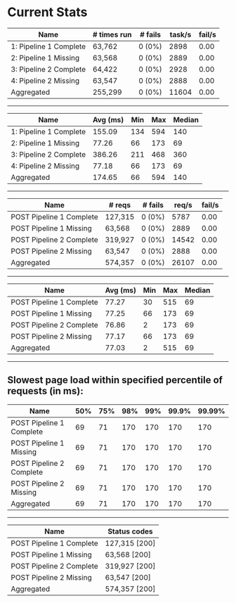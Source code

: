 # Current Stats #

Name     |   # times run |        # fails |   task/s |  fail/s
----------|--------------|-----------------|---------|----------------------------
   1: Pipeline 1 Complete |        63,762 |         0 (0%) |     2898 |    0.00
   2: Pipeline 1 Missing  |        63,568 |         0 (0%) |     2889 |    0.00
   3: Pipeline 2 Complete |        64,422 |         0 (0%) |     2928 |    0.00
   4: Pipeline 2 Missing  |        63,547 |         0 (0%) |     2888 |    0.00
 Aggregated               |       255,299 |         0 (0%) |    11604 |    0.00

 ---

 |Name                     |    Avg (ms) |        Min |         Max |     Median|
  |-------------------------|-------------|------------|-------------|-----------|
 |  1: Pipeline 1 Complete |      155.09 |        134 |         594 |        140|
  | 2: Pipeline 1 Missing  |       77.26 |         66 |         173 |         69|
 |  3: Pipeline 2 Complete |      386.26 |        211 |         468 |        360|
  | 4: Pipeline 2 Missing  |       77.18 |         66 |         173 |         69|
 |Aggregated               |      174.65 |         66 |         594 |        140|

---

 Name                     |        # reqs |        # fails |    req/s |  fail/s
  |-------------------------|-------------|------------|-------------|-----------|
 POST Pipeline 1 Complete |       127,315 |         0 (0%) |     5787 |    0.00
 POST Pipeline 1 Missing  |        63,568 |         0 (0%) |     2889 |    0.00
 POST Pipeline 2 Complete |       319,927 |         0 (0%) |    14542 |    0.00
 POST Pipeline 2 Missing  |        63,547 |         0 (0%) |     2888 |    0.00
 Aggregated               |       574,357 |         0 (0%) |    26107 |    0.00

 ---

 Name                     |    Avg (ms) |        Min |        Max |      Median
 -------------------------|-------------|------------|-----------|----------------
 POST Pipeline 1 Complete |       77.27 |         30 |         515 |         69
 POST Pipeline 1 Missing  |       77.25 |         66 |         173 |         69
 POST Pipeline 2 Complete |       76.86 |          2 |         173 |         69
 POST Pipeline 2 Missing  |       77.17 |         66 |         173 |         69
 Aggregated               |       77.03 |          2 |         515 |         69

 ---

 Slowest page load within specified percentile of requests (in ms):
 ------------------------------------------------------------------------------
 Name                     |    50% |    75% |    98% |    99% |  99.9% | 99.99%
 -------------------------|--------|--------|--------|--------|--------|-------
 POST Pipeline 1 Complete |     69 |     71 |    170 |    170 |    170 |    170
 POST Pipeline 1 Missing  |     69 |     71 |    170 |    170 |    170 |    170
 POST Pipeline 2 Complete |     69 |     71 |    170 |    170 |    170 |    170
 POST Pipeline 2 Missing  |     69 |     71 |    170 |    170 |    170 |    170
 Aggregated               |     69 |     71 |    170 |    170 |    170 |    170
 ------------------------------------------------------------------------------
 Name                     |                                        Status codes
 -------------------------|----------------------------------------------------
 POST Pipeline 1 Complete |                                       127,315 [200]
 POST Pipeline 1 Missing  |                                        63,568 [200]
 POST Pipeline 2 Complete |                                       319,927 [200]
 POST Pipeline 2 Missing  |                                        63,547 [200]
 Aggregated               |                                       574,357 [200]